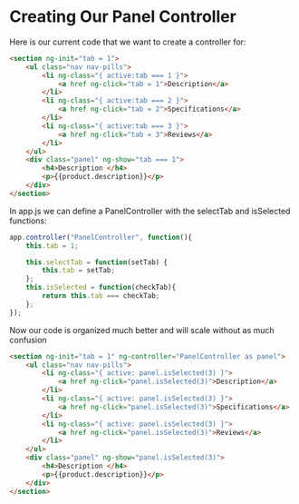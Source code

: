 # Creating Our Panel Controller

Here is our current code that we want to create a controller for:

```html
<section ng-init="tab = 1">
	<ul class="nav nav-pills">
		<li ng-class="{ active:tab === 1 }">
			<a href ng-click="tab = 1">Description</a>
		</li>
		<li ng-class="{ active:tab === 2 }">
			<a href ng-click="tab = 2">Specifications</a>
		</li>
		<li ng-class="{ active:tab === 3 }">
			<a href ng-click="tab = 3">Reviews</a>
		</li>
	</ul>
	<div class="panel" ng-show="tab === 1">
		<h4>Description </h4>
		<p>{{product.description}}</p>
	</div>
</section>
```

In app.js we can define a PanelController with the selectTab and isSelected functions:

```js
app.controller("PanelController", function(){
	this.tab = 1;

	this.selectTab = function(setTab) {
		this.tab = setTab;
	};
	this.isSelected = function(checkTab){
		return this.tab === checkTab;
	};
});
```

Now our code is organized much better and will scale without as much confusion

```html
<section ng-init="tab = 1" ng-controller="PanelController as panel">
	<ul class="nav nav-pills">
		<li ng-class="{ active: panel.isSelected(3) }">
			<a href ng-click="panel.isSelected(3)">Description</a>
		</li>
		<li ng-class="{ active: panel.isSelected(3) }">
			<a href ng-click="panel.isSelected(3)">Specifications</a>
		</li>
		<li ng-class="{ active: panel.isSelected(3) }">
			<a href ng-click="panel.isSelected(3)">Reviews</a>
		</li>
	</ul>
	<div class="panel" ng-show="panel.isSelected(3)">
		<h4>Description </h4>
		<p>{{product.description}}</p>
	</div>
</section>
```
